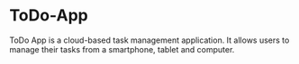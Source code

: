# ToDo-App
ToDo App is a cloud-based task management application. It allows users to manage their tasks from a smartphone, tablet and computer.
